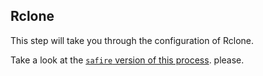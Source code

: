 ## Rclone
This step will take you through the configuration of Rclone.

Take a look at the [`safire` version of this process](../reference/safire.md). please.
